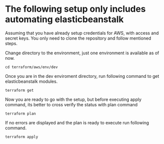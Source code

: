# The following setup only includes automating elasticbeanstalk

Assuming that you have already setup credentials for AWS, with access and secret keys. You only need to clone the repository and follow mentioned steps.

Change directory to the environment, just one environment is available as of now.

```
cd terraform/aws/env/dev

```

Once you are in the dev enviroment directory, run following command to get elasticbeanstalk modules.

```
terraform get
```

Now you are ready to go with the setup, but before executing apply command, its better to cross verify the status with plan command

```
terraform plan
```

If no errors are displayed and the plan is ready to execute run following command.

```
terraform apply
```
